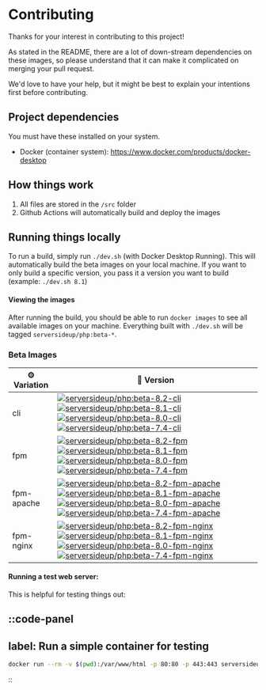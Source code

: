 # Contributing
Thanks for your interest in contributing to this project!

As stated in the README, there are a lot of down-stream dependencies on these images, so please understand that it can make it complicated on merging your pull request.

We'd love to have your help, but it might be best to explain your intentions first before contributing.

## Project dependencies
You must have these installed on your system.
* Docker (container system): https://www.docker.com/products/docker-desktop

## How things work
1. All files are stored in the `/src` folder
1. Github Actions will automatically build and deploy the images

## Running things locally

To run a build, simply run `./dev.sh` (with Docker Desktop Running). This will automatically build the beta images on your local machine. If you want to only build a specific version, you pass it a version you want to build (example: `./dev.sh 8.1`)

#### Viewing the images
After running the build, you should be able to run `docker images` to see all available images on your machine. Everything built with `./dev.sh` will be tagged `serversideup/php:beta-*`.

### Beta Images
| ⚙️ Variation | 🚀 Version |
| ------------ | ---------- |
| cli          | <span class="not-prose mb-1 block">[![serversideup/php:beta-8.2-cli](https://img.shields.io/docker/image-size/serversideup/php/beta-8.2-cli?label=serversideup%2Fphp%3Abeta-8.2-cli)](https://hub.docker.com/r/serversideup/php/?name=beta-8.2-cli&page=1&ordering=-name)</span><span class="not-prose mb-1 block">[![serversideup/php:beta-8.1-cli](https://img.shields.io/docker/image-size/serversideup/php/beta-8.1-cli?label=serversideup%2Fphp%3Abeta-8.1-cli)](https://hub.docker.com/r/serversideup/php/?name=beta-8.1-cli&page=1&ordering=-name)</span><span class="not-prose mb-1 block">[![serversideup/php:beta-8.0-cli](https://img.shields.io/docker/image-size/serversideup/php/beta-8.0-cli?label=serversideup%2Fphp%3Abeta-8.0-cli)](https://hub.docker.com/r/serversideup/php/?name=beta-8.0-cli&page=1&ordering=-name)</span><span class="not-prose mb-1 block">[![serversideup/php:beta-7.4-cli](https://img.shields.io/docker/image-size/serversideup/php/beta-7.4-cli?label=serversideup%2Fphp%3Abeta-7.4-cli)](https://hub.docker.com/r/serversideup/php/?name=beta-7.4-cli&page=1&ordering=-name) |
| fpm          |  <span class="not-prose mb-1 block">[![serversideup/php:beta-8.2-fpm](https://img.shields.io/docker/image-size/serversideup/php/beta-8.2-fpm?label=serversideup%2Fphp%3Abeta-8.2-fpm)](https://hub.docker.com/r/serversideup/php/?name=beta-8.2-fpm&page=1&ordering=-name)</span><span class="not-prose mb-1 block">[![serversideup/php:beta-8.1-fpm](https://img.shields.io/docker/image-size/serversideup/php/beta-8.1-fpm?label=serversideup%2Fphp%3Abeta-8.1-fpm)](https://hub.docker.com/r/serversideup/php/?name=beta-8.1-fpm&page=1&ordering=-name)</span><span class="not-prose mb-1 block">[![serversideup/php:beta-8.0-fpm](https://img.shields.io/docker/image-size/serversideup/php/beta-8.0-fpm?label=serversideup%2Fphp%3Abeta-8.0-fpm)](https://hub.docker.com/r/serversideup/php/?name=beta-8.0-fpm&page=1&ordering=-name)</span><span class="not-prose mb-1 block">[![serversideup/php:beta-7.4-fpm](https://img.shields.io/docker/image-size/serversideup/php/beta-7.4-fpm?label=serversideup%2Fphp%3Abeta-7.4-fpm)](https://hub.docker.com/r/serversideup/php/?name=beta-7.4-fpm&page=1&ordering=-name) |
| fpm-apache   |  <span class="not-prose mb-1 block">[![serversideup/php:beta-8.2-fpm-apache](https://img.shields.io/docker/image-size/serversideup/php/beta-8.2-fpm-apache?label=serversideup%2Fphp%3Abeta-8.2-fpm-apache)](https://hub.docker.com/r/serversideup/php/?name=beta-8.2-fpm-apache&page=1&ordering=-name)</span><span class="not-prose mb-1 block">[![serversideup/php:beta-8.1-fpm-apache](https://img.shields.io/docker/image-size/serversideup/php/beta-8.1-fpm-apache?label=serversideup%2Fphp%3Abeta-8.1-fpm-apache)](https://hub.docker.com/r/serversideup/php/?name=beta-8.1-fpm-apache&page=1&ordering=-name)</span><span class="not-prose mb-1 block">[![serversideup/php:beta-8.0-fpm-apache](https://img.shields.io/docker/image-size/serversideup/php/beta-8.0-fpm-apache?label=serversideup%2Fphp%3Abeta-8.0-fpm-apache)](https://hub.docker.com/r/serversideup/php/?name=beta-8.0-fpm-apache&page=1&ordering=-name)</span><span class="not-prose mb-1 block">[![serversideup/php:beta-7.4-fpm-apache](https://img.shields.io/docker/image-size/serversideup/php/beta-7.4-fpm-apache?label=serversideup%2Fphp%3Abeta-7.4-fpm-apache)](https://hub.docker.com/r/serversideup/php/?name=beta-7.4-fpm-apache&page=1&ordering=-name) |
| fpm-nginx    |  <span class="not-prose mb-1 block">[![serversideup/php:beta-8.2-fpm-nginx](https://img.shields.io/docker/image-size/serversideup/php/beta-8.2-fpm-nginx?label=serversideup%2Fphp%3Abeta-8.2-fpm-nginx)](https://hub.docker.com/r/serversideup/php/?name=beta-8.2-fpm-nginx&page=1&ordering=-name)</span><span class="not-prose mb-1 block">[![serversideup/php:beta-8.1-fpm-nginx](https://img.shields.io/docker/image-size/serversideup/php/beta-8.1-fpm-nginx?label=serversideup%2Fphp%3Abeta-8.1-fpm-nginx)](https://hub.docker.com/r/serversideup/php/?name=beta-8.1-fpm-nginx&page=1&ordering=-name)</span><span class="not-prose mb-1 block">[![serversideup/php:beta-8.0-fpm-nginx](https://img.shields.io/docker/image-size/serversideup/php/beta-8.0-fpm-nginx?label=serversideup%2Fphp%3Abeta-8.0-fpm-nginx)](https://hub.docker.com/r/serversideup/php/?name=beta-8.0-fpm-nginx&page=1&ordering=-name)</span><span class="not-prose mb-1 block">[![serversideup/php:beta-7.4-fpm-nginx](https://img.shields.io/docker/image-size/serversideup/php/beta-7.4-fpm-nginx?label=serversideup%2Fphp%3Abeta-7.4-fpm-nginx)](https://hub.docker.com/r/serversideup/php/?name=beta-7.4-fpm-nginx&page=1&ordering=-name) |


#### Running a test web server:
This is helpful for testing things out:

::code-panel
---
label: Run a simple container for testing
---
```bash
docker run --rm -v $(pwd):/var/www/html -p 80:80 -p 443:443 serversideup/php:beta-8.2-fpm-nginx
```
::